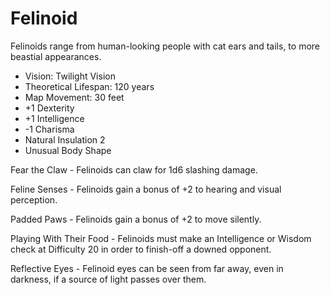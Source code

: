 # Felinoid

Felinoids range from human-looking people with cat ears and tails, to more beastial appearances.

- Vision: Twilight Vision
- Theoretical Lifespan: 120 years
- Map Movement: 30 feet
- +1 Dexterity
- +1 Intelligence
- -1 Charisma
- Natural Insulation 2
- Unusual Body Shape

Fear the Claw - Felinoids can claw for 1d6 slashing damage.

Feline Senses - Felinoids gain a bonus of +2 to hearing and visual perception.

Padded Paws - Felinoids gain a bonus of +2 to move silently.

Playing With Their Food - Felinoids must make an Intelligence or Wisdom check at Difficulty 20 in order to finish-off a downed opponent.

Reflective Eyes - Felinoid eyes can be seen from far away, even in darkness, if a source of light passes over them.
